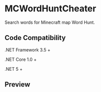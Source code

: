 # MCWordHuntCheater

Search words for Minecraft map Word Hunt.

## Code Compatibility

.NET Framework 3.5 +

.NET Core 1.0 +

.NET 5 +

## Preview

